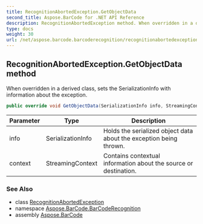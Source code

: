 ```yaml
---
title: RecognitionAbortedException.GetObjectData
second_title: Aspose.BarCode for .NET API Reference
description: RecognitionAbortedException method. When overridden in a derived class sets the SerializationInfo with information about the exception
type: docs
weight: 30
url: /net/aspose.barcode.barcoderecognition/recognitionabortedexception/getobjectdata/
---
```

## RecognitionAbortedException.GetObjectData method

When overridden in a derived class, sets the SerializationInfo with information about the exception.

```csharp
public override void GetObjectData(SerializationInfo info, StreamingContext context)
```

| Parameter | Type | Description |
| --- | --- | --- |
| info | SerializationInfo | Holds the serialized object data about the exception being thrown. |
| context | StreamingContext | Contains contextual information about the source or destination. |

### See Also

* class [RecognitionAbortedException](../)
* namespace [Aspose.BarCode.BarCodeRecognition](../../recognitionabortedexception/)
* assembly [Aspose.BarCode](../../../)


